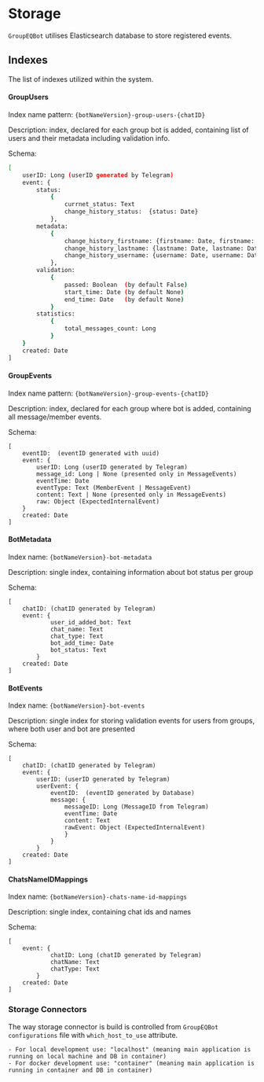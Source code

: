# Storage
`GroupEQBot` utilises Elasticsearch database to store registered events.

## Indexes
The list of indexes utilized within the system.

#### GroupUsers
Index name pattern: `{botNameVersion}-group-users-{chatID}`

Description: index, declared for each group bot is added, containing list of users and their metadata including validation info.

Schema:
```bash
[
    userID: Long (userID generated by Telegram)
    event: {
        status:
            {
                currnet_status: Text
                change_history_status:  {status: Date}
            },
        metadata:
            {
                change_history_firstname: {firstname: Date, firstname: Date}
                change_history_lastname: {lastname: Date, lastname: Date}
                change_history_username: {username: Date, username: Date}
            },
        validation:
            {
                passed: Boolean  (by default False)
                start_time: Date (by default None)
                end_time: Date   (by default None)
            }
        statistics:
            {
                total_messages_count: Long
            }
    }
    created: Date
]
```

#### GroupEvents
Index name pattern: `{botNameVersion}-group-events-{chatID}`

Description: index, declared for each group where bot is added, containing all message/member events.

Schema:
```
[
    eventID:  (eventID generated with uuid)
    event: {
        userID: Long (userID generated by Telegram)
        message_id: Long | None (presented only in MessageEvents)
        eventTime: Date
        eventType: Text (MemberEvent | MessageEvent)
        content: Text | None (presented only in MessageEvents)
        raw: Object (ExpectedInternalEvent)
    }
    created: Date
]
```

#### BotMetadata
Index name: `{botNameVersion}-bot-metadata`

Description: single index, containing information about bot status per group

Schema:
```
[
    chatID: (chatID generated by Telegram)
    event: {
            user_id_added_bot: Text
            chat_name: Text
            chat_type: Text
            bot_add_time: Date
            bot_status: Text
        }
    created: Date
]
```

#### BotEvents
Index name: `{botNameVersion}-bot-events`

Description: single index for storing validation events for users from groups, where both user and bot are presented 

Schema:
```
[
    chatID: (chatID generated by Telegram)
    event: {
        userID: (userID generated by Telegram)
        userEvent: {
            eventID:  (eventID generated by Database)
            message: {
                messageID: Long (MessageID from Telegram)
                eventTime: Date
                content: Text
                rawEvent: Object (ExpectedInternalEvent)
                }
            }
        }
    created: Date
]
```

#### ChatsNameIDMappings
Index name: `{botNameVersion}-chats-name-id-mappings`

Description: single index, containing chat ids and names

Schema:
```
[
    event: {
            chatID: Long (chatID generated by Telegram)
            chatName: Text
            chatType: Text
        }
    created: Date
]
```


### Storage Connectors
The way storage connector is build is controlled from `GroupEQBot configurations` file with `which_host_to_use` attribute.
```
- For local development use: "localhost" (meaning main application is running on local machine and DB in container)
- For docker development use: "container" (meaning main application is running in container and DB in container)
```




